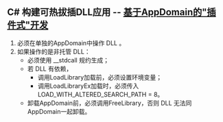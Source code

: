 ## C# 构建可热拔插DLL应用 -- [基于AppDomain的"插件式"开发](https://blog.csdn.net/minsenwu/article/details/38391621)

1. 必须在单独的AppDomain中操作 DLL 。
2. 如果操作的是非托管 DLL：
   - 必须使用 __stdcall 规约生成；
   - 若 DLL 有依赖，
     - 调用LoadLibrary加载前，必须设置环境变量；
     - 调用LoadLibraryEx加载时，必须传入LOAD_WITH_ALTERED_SEARCH_PATH = 8。
   - 卸载AppDomain前，必须调用FreeLibrary，否则 DLL 无法同AppDomain一起卸载。
